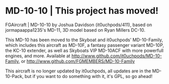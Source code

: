 # MD-10-10 | This project has moved!
FGAircraft | MD-10-10 by Joshua Davidson (it0uchpods/411), based on
jormapaappa1235's MD-11, 3D model based on Ryan Millers DC-10.

This MD-10 has been moved to the Skyboat and it0uchpods' MD-10-Family, which includes this aircraft as MD-10F, a fantasy passenger variant MD-10P, the KC-10 extender, as well as Skyboats VIP MD-10ACF with more powerfull engines, and more.
Available at http://www.github.com/it0uchpods/MD-10-Family, or http://www.github.com/FGMEMBERS/MD-10-Family

This aircraft is no longer updated by it0uchpods, all updates are in the MD-10-Pack, but if you want to do something with it, it's GPL, so go ahead!